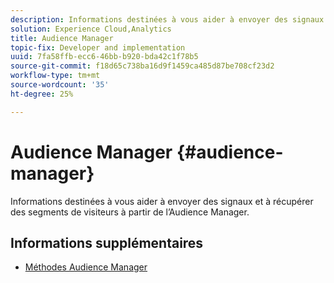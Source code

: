 ```yaml
---
description: Informations destinées à vous aider à envoyer des signaux et à récupérer des segments de visiteurs à partir de l’Audience Manager.
solution: Experience Cloud,Analytics
title: Audience Manager
topic-fix: Developer and implementation
uuid: 7fa58ffb-ecc6-46bb-b920-bda42c1f78b5
source-git-commit: f18d65c738ba16d9f1459ca485d87be708cf23d2
workflow-type: tm+mt
source-wordcount: '35'
ht-degree: 25%

---
```



# Audience Manager {#audience-manager}

Informations destinées à vous aider à envoyer des signaux et à récupérer des segments de visiteurs à partir de l’Audience Manager.

## Informations supplémentaires 

+ [Méthodes Audience Manager](/help/universal-windows/audiencemgmt/audience-manager-methods.md)